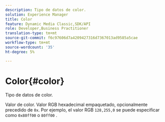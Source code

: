 ```yaml
---
description: Tipo de datos de color.
solution: Experience Manager
title: Color
feature: Dynamic Media Classic,SDK/API
role: Developer,Business Practitioner
translation-type: tm+mt
source-git-commit: f6c97606d7a4209427316d7367013ad9585a5cae
workflow-type: tm+mt
source-wordcount: '35'
ht-degree: 5%

---
```



# Color{#color}

Tipo de datos de color.

Valor de color. Valor RGB hexadecimal empaquetado, opcionalmente precedido de `0x`. Por ejemplo, el valor RGB `128,255,0` se puede especificar como `0x80ff00` o `80ff00` .
